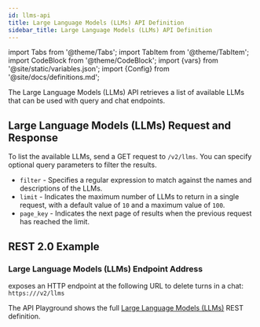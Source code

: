 ```yaml
---
id: llms-api
title: Large Language Models (LLMs) API Definition
sidebar_title: Large Language Models (LLMs) API Definition
---
```


import Tabs from '@theme/Tabs';
import TabItem from '@theme/TabItem';
import CodeBlock from '@theme/CodeBlock';
import {vars} from '@site/static/variables.json';
import {Config} from '@site/docs/definitions.md';

The Large Language Models (LLMs) API retrieves a list of available LLMs that 
can be used with query and chat endpoints.

## Large Language Models (LLMs) Request and Response

To list the available LLMs, send a GET request to `/v2/llms`. You can 
specify optional query parameters to filter the results. 

* `filter` - Specifies a regular expression to match against the names and 
  descriptions of the LLMs. 
* `limit` - Indicates the maximum number of LLMs to return in a single request,
   with a default value of `10` and a maximum value of `100`. 
* `page_key` - Indicates the next page of results when the previous request has 
  reached the limit.

## REST 2.0 Example

### Large Language Models (LLMs) Endpoint Address

<Config v="names.product"/> exposes an HTTP endpoint at the following URL
to delete turns in a chat:
<code>https://<Config v="domains.rest.indexing"/>/v2/llms</code>

The API Playground shows the full [Large Language Models (LLMs)](/docs/rest-api/list-ll-ms) REST definition.